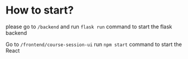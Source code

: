 # How to start?
please go to `/backend` and run `flask run` command to start the flask backend

Go to `/frontend/course-session-ui` run `npm start` command to start the React
